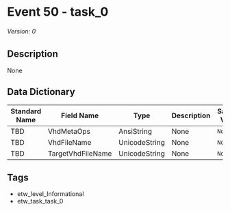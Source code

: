 # Event 50 - task_0
###### Version: 0

## Description
None

## Data Dictionary
|Standard Name|Field Name|Type|Description|Sample Value|
|---|---|---|---|---|
|TBD|VhdMetaOps|AnsiString|None|`None`|
|TBD|VhdFileName|UnicodeString|None|`None`|
|TBD|TargetVhdFileName|UnicodeString|None|`None`|

## Tags
* etw_level_Informational
* etw_task_task_0